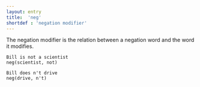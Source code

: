 ```yaml
---
layout: entry
title:  'neg'
shortdef : 'negation modifier'
---
```


The negation modifier is the relation between a negation word and the
word it modifies.

~~~ sdparse
Bill is not a scientist
neg(scientist, not)
~~~

~~~ sdparse
Bill does n't drive
neg(drive, n't)
~~~
